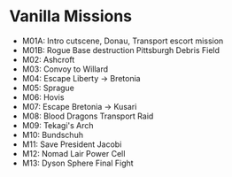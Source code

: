 # Vanilla Missions

- M01A: Intro cutscene, Donau, Transport escort mission
- M01B: Rogue Base destruction Pittsburgh Debris Field
- M02: Ashcroft
- M03: Convoy to Willard
- M04: Escape Liberty → Bretonia
- M05: Sprague
- M06: Hovis
- M07: Escape Bretonia → Kusari
- M08: Blood Dragons Transport Raid
- M09: Tekagi's Arch
- M10: Bundschuh
- M11: Save President Jacobi
- M12: Nomad Lair Power Cell
- M13: Dyson Sphere Final Fight

